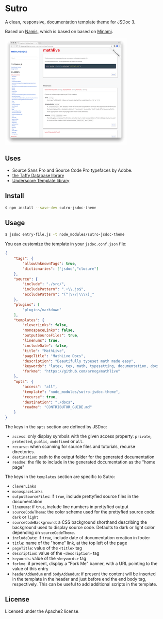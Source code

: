 # Sutro

A clean, responsive, documentation template theme for JSDoc 3.

Based on [Namis](https://github.com/hungluu2106/namis), which is based on
based on [Minami](https://github.com/Nijikokun/minami).

![Sutro Screenshot](assets/screenshots/screenshot-small.png)

## Uses

- Source Sans Pro and Source Code Pro typefaces by Adobe.
- [the Taffy Database library](http://taffydb.com/)
- [Underscore Template library](http://underscorejs.org)

## Install

```bash
$ npm install --save-dev sutro-jsdoc-theme
```

## Usage

```bash
$ jsdoc entry-file.js -t node_modules/sutro-jsdoc-theme
```

You can customize the template in your `jsdoc.conf.json` file:
```json
{
    "tags": {
        "allowUnknownTags": true,
        "dictionaries": ["jsdoc","closure"]
    },
    "source": {
        "include": "./src/",
        "includePattern": ".+\\.js$",
        "excludePattern": "(^|\\/|\\\\)_"
    },
    "plugins": [
        "plugins/markdown"
    ],
    "templates": {
        "cleverLinks": false,
        "monospaceLinks": false,
        "outputSourceFiles": true,
        "linenums": true,
        "includeDate": false,
        "title": "MathLive",
        "pageTitle": "MathLive Docs",
        "description": "Beautifully typeset math made easy",
        "keywords": "latex, tex, math, typesetting, documentation, docs",
        "forkme": "https://github.com/arnog/mathlive"
    },
    "opts": {
        "access": "all",
        "template": "node_modules/sutro-jsdoc-theme",
        "recurse": true,
        "destination": "./docs",
        "readme": "CONTRIBUTOR_GUIDE.md"
    }
}
```

The keys in the `opts` section are defined by JSDoc:
- `access`: only display symbols with the given access property: `private`, 
`protected`, `public`, `undefined` or `all`.
- `recurse`: when scanning for source files and tutorials, recurse directories.
- `destination`: path to the output folder for the generated documentation
- `readme`: the file to include in the generated documentation as the "home page"

The  keys in the `templates` section are specific to Sutro:
- `cleverLinks` 
- `monospaceLinks`
- `outputSourceFiles`: if `true`, include prettyfied source files in
the documentation
- `linenums`: if `true`, include line numbers in prettyfied output
- `sourceCodeTheme`: the color scheme used for the prettyfied source code:
`dark` or `light`
- `sourceCodeBackground`: a CSS background shorthand describing the background
used to display source code. Defaults to dark or light color depending on 
`sourceCodeTheme`.
- `includeDate`: if `true`, include date of documentation creation 
in footer
- `title`: name of the "home" link, at the top left of the page
- `pageTitle`: value of the `<title>` tag
- `description`: value of the `<description>` tag
- `keywords`: value of the `<keywords>` tag
- `forkme`: if present, display a "Fork Me" banner, with a URL pointing to the 
value of this entry
- `headerAddendum` and `bodyAddendum`: if present the content will be inserted 
in the template in the header and just before end the end body tag, 
respectively. This can be useful to add additional scripts in the template.

## License

Licensed under the Apache2 license.

